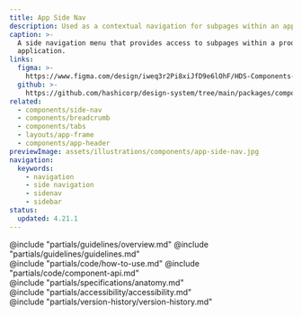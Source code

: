 ```yaml
---
title: App Side Nav
description: Used as a contextual navigation for subpages within an application.
caption: >-
  A side navigation menu that provides access to subpages within a product or
  application.
links:
  figma: >-
    https://www.figma.com/design/iweq3r2Pi8xiJfD9e6lOhF/HDS-Components-v2.0?m=auto&node-id=67337-21425&t=UPVdPTgYF1VjiD7R-1
  github: >-
    https://github.com/hashicorp/design-system/tree/main/packages/components/src/components/hds/app-side-nav
related:
  - components/side-nav
  - components/breadcrumb
  - components/tabs
  - layouts/app-frame
  - components/app-header
previewImage: assets/illustrations/components/app-side-nav.jpg
navigation:
  keywords:
    - navigation
    - side navigation
    - sidenav
    - sidebar
status:
  updated: 4.21.1
---
```


<section data-tab="Guidelines">
  @include "partials/guidelines/overview.md"
  @include "partials/guidelines/guidelines.md"
</section>

<section data-tab="Code">
  @include "partials/code/how-to-use.md"
  @include "partials/code/component-api.md"
</section>

<section data-tab="Specifications">
  @include "partials/specifications/anatomy.md"
</section>

<section data-tab="Accessibility">
  @include "partials/accessibility/accessibility.md"
</section>

<section data-tab="Version history">
  @include "partials/version-history/version-history.md"
</section>
